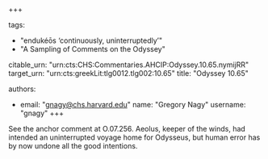 +++

tags:
- "endukéōs ‘continuously, uninterruptedly’"
- "A Sampling of Comments on the Odyssey"

citable_urn: "urn:cts:CHS:Commentaries.AHCIP:Odyssey.10.65.nymijRR"
target_urn: "urn:cts:greekLit:tlg0012.tlg002:10.65"
title: "Odyssey 10.65"

authors:
- email: "gnagy@chs.harvard.edu"
  name: "Gregory Nagy"
  username: "gnagy"
+++

<p>See the anchor comment at O.07.256. Aeolus, keeper of the winds, had intended an uninterrupted voyage home for Odysseus, but human error has by now undone all the good intentions. </p>